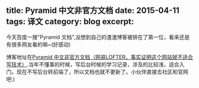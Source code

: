 title: Pyramid 中文非官方文档
date: 2015-04-11
tags: 译文
category: blog
excerpt:
---

今天百度一搜"Pyramid 文档",没想到自己的渣渣博客被排在了第一位，看来还是有很多网友看的嘛~(好感动)
<!-- more -->
博客地址在<a href="http://pyramidoc.lofter.com/">Pyramid 中文非官方文档（网易LOFTER，事实证明这个网站就不适合写技术）</a>.当年不懂事的时候，写后台时候的学习记录，涉及的比较浅，适合入门。现在不写后台转前端了，所以文档也就不更新了。小伙伴直接去社区和官网吧:)
